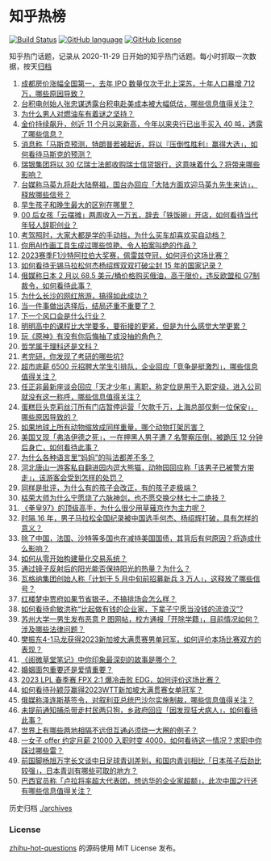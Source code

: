 # 知乎热榜
[![Build Status](https://github.com/ToWeLong/zhihu-hot-questions/workflows/CI/badge.svg)](https://github.com/ToWeLong/zhihu-hot-questions/actions)
[![GitHub language](https://img.shields.io/badge/language-golang-orange.svg)](https://golang.org/)
[![GitHub license](https://img.shields.io/github/license/ToWeLong/zhihu-hot-questions)](https://github.com/ToWeLong/zhihu-hot-questions/blob/main/LICENSE)

知乎热门话题，记录从 2020-11-29 日开始的知乎热门话题。每小时抓取一次数据，按天[归档](./archives)

<!-- BEGIN -->

1. [成都房价涨幅全国第一，去年 IPO 数量仅次于北上深苏，十年人口暴增 712 万，哪些原因导致？](https://www.zhihu.com/question/590586405)
1. [台积电创始人张忠谋透露台积电赴美成本被大幅低估，哪些信息值得关注？](https://www.zhihu.com/question/590546737)
1. [为什么男人对燃油车有着谜之坚持？](https://www.zhihu.com/question/571171650)
1. [金价持续飙升，创近 11 个月以来新高，今年以来央行已出手买入 40 吨，透露了哪些信息？](https://www.zhihu.com/question/590592158)
1. [消息称「马斯克预测，特朗普若被起诉，将以『压倒性胜利』赢得大选」，如何看待马斯克的预测？](https://www.zhihu.com/question/590532316)
1. [瑞银集团将以 30 亿瑞士法郎收购瑞士信贷银行，这意味着什么？将带来哪些影响？](https://www.zhihu.com/question/590704936)
1. [台媒称马英九将赴大陆祭祖，国台办回应「大陆方面欢迎马英九先生来访」，释放哪些信号？](https://www.zhihu.com/question/590660328)
1. [早生孩子和晚生最大的区别在哪里？](https://www.zhihu.com/question/587272393)
1. [00 后女孩「云摆摊」两周收入一万五，辞去「铁饭碗」开店，如何看待当代年轻人辞职创业？](https://www.zhihu.com/question/589900271)
1. [考驾照时，大家大都是学的手动挡，为什么买车却喜欢买自动档？](https://www.zhihu.com/question/590524934)
1. [你用AI作画工具生成过哪些惊艳、令人拍案叫绝的作品？](https://www.zhihu.com/question/553140411)
1. [2023赛季F1沙特阿拉伯大奖赛，佩雷兹夺冠，如何评价这场比赛？](https://www.zhihu.com/question/590675292)
1. [如何看待无锡马拉松何杰杨绍辉双双打破尘封 15 年的国家记录？](https://www.zhihu.com/question/590532993)
1. [俄媒称日本 2 月以 68.5 美元/桶价格购买俄油，高于限价，违反欧盟和 G7制裁令，如何看待此事？](https://www.zhihu.com/question/590352192)
1. [为什么长沙的网红旅游，搞得如此成功？](https://www.zhihu.com/question/589722422)
1. [当一件事做出选择后，结局还重不重要了？](https://www.zhihu.com/question/588475276)
1. [下一个风口会是什么行业？](https://www.zhihu.com/question/323861256)
1. [明明高中的课程比大学要多，要衔接的更紧，但是为什么感觉大学更累？](https://www.zhihu.com/question/590174623)
1. [玩《原神》有没有你后悔抽了或没抽的角色？](https://www.zhihu.com/question/520576400)
1. [哲学属于理科还是文科？](https://www.zhihu.com/question/582620807)
1. [考完研，你发现了考研的哪些坑?](https://www.zhihu.com/question/307236986)
1. [超市底薪 6500 元招聘大学生引排队，企业回应「竞争是挺激烈」，哪些信息值得关注？](https://www.zhihu.com/question/590560469)
1. [任正非最新座谈会回应「天才少年」离职，称定位是用于入职定级，进入公司就没有这一称呼，哪些信息值得关注？](https://www.zhihu.com/question/590333494)
1. [蛋糕巨头克莉丝汀所有门店暂停运营「欠款千万，上海总部仅剩一位保安」，哪些原因导致的？](https://www.zhihu.com/question/590541132)
1. [如果地球上所有动物缩放成同样重量，哪个动物打架厉害？](https://www.zhihu.com/question/590218537)
1. [美国又现「弗洛伊德之死」，一在押黑人男子遭 7 名警察压倒，被跪压 12 分钟后身亡，如何看待此事？](https://www.zhihu.com/question/590534819)
1. [为什么各种语言里“妈妈”的叫法都差不多？](https://www.zhihu.com/question/573083584)
1. [河北唐山一游客私自翻进园内逗大熊猫，动物园回应称「该男子已被警方带走」，该游客会受到怎样的处罚？](https://www.zhihu.com/question/590575822)
1. [同样是批评，为什么有的孩子会改正，有的孩子走极端？](https://www.zhihu.com/question/588206660)
1. [枯荣大师为什么宁愿烧了六脉神剑，也不愿交换少林七十二绝技？](https://www.zhihu.com/question/590087653)
1. [《拳皇97》的顶级高手，为什么很少用草薙京作为主力呢？](https://www.zhihu.com/question/589435962)
1. [时隔 16 年，男子马拉松全国纪录被中国选手何杰、杨绍辉打破，具有怎样的意义？](https://www.zhihu.com/question/590547143)
1. [除了中国，法国、沙特等多国也在减持美国国债，其背后有何原因？将造成什么影响？](https://www.zhihu.com/question/590545833)
1. [如何从零开始构建量化交易系统？](https://www.zhihu.com/question/24518288)
1. [通过镜子反射后的阳光能否保持阳光的热量？为什么？](https://www.zhihu.com/question/589886728)
1. [瓦格纳集团创始人称「计划于 5 月中旬前招募新兵 3 万人」，这释放了哪些信号？](https://www.zhihu.com/question/590548777)
1. [红楼梦中贾府如果节省银子，不搞排场会怎么样？](https://www.zhihu.com/question/496567576)
1. [如何看待俞敏洪称“比起做有钱的企业家，下辈子宁愿当没钱的流浪汉”?](https://www.zhihu.com/question/590333463)
1. [苏州大学一男生发布恶意 P 图网帖，校方通报「开除学籍」，目前情况如何？涉及哪些法律问题？](https://www.zhihu.com/question/590336853)
1. [樊振东4-1马龙获得2023新加坡大满贯赛男单冠军，如何评价本场比赛双方的表现？](https://www.zhihu.com/question/590638599)
1. [《阅微草堂笔记》中你印象最深刻的故事是哪个？](https://www.zhihu.com/question/545646250)
1. [婚姻面包重要还是爱情重要？](https://www.zhihu.com/question/588997129)
1. [2023 LPL 春季赛 FPX 2:1 爆冷击败 EDG，如何评价这场比赛？](https://www.zhihu.com/question/590568365)
1. [如何看待孙颖莎赢得2023WTT新加坡大满贯赛女单冠军？](https://www.zhihu.com/question/590620622)
1. [俄媒称泽连斯基签令，对叙利亚总统巴沙尔实施制裁，哪些信息值得关注？](https://www.zhihu.com/question/590458840)
1. [未提前通知捕杀带走村民两只狗，乡政府回应「因发现狂犬病人」，如何看待此事？](https://www.zhihu.com/question/590174334)
1. [世界上有哪些两地相隔不远但互通必须绕一大圈的例子？](https://www.zhihu.com/question/52720568)
1. [一女子 offer 约定月薪 21000 入职时变 4000，如何看待这一情况？求职中你踩过哪些雷？](https://www.zhihu.com/question/589900042)
1. [前国脚杨旭万字长文谈中日足球青训差别，和国内青训相比「日本孩子后劲比较强」，日本青训有哪些可取的地方？](https://www.zhihu.com/question/590458994)
1. [巴西官员称「卢拉将率超大代表团，想访华的企业家超额」，此次中国之行还有哪些信息值得关注？](https://www.zhihu.com/question/590374825)

<!-- END -->

历史归档 [./archives](./archives)


### License
[zhihu-hot-questions](https://github.com/towelong/zhihu-hot-questions) 的源码使用 MIT License 发布。